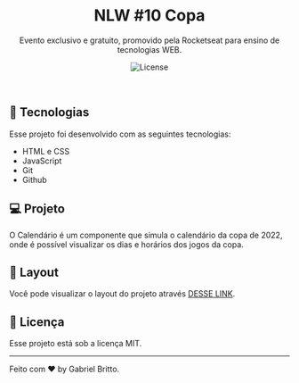 <h1 align="center"> NLW #10 Copa </h1>

<p align="center">
Evento exclusivo e gratuito, promovido pela Rocketseat para ensino de tecnologias WEB.
</p>


<p align="center">
  <img alt="License" src="https://img.shields.io/static/v1?label=license&message=MIT&color=49AA26&labelColor=000000">
</p>

<br>

## 🚀 Tecnologias

Esse projeto foi desenvolvido com as seguintes tecnologias:

- HTML e CSS
- JavaScript
- Git
- Github

## 💻 Projeto

O Calendário é um componente que simula o calendário da copa de 2022, onde é possível visualizar os dias e horários dos jogos da copa.

## 🔖 Layout

Você pode visualizar o layout do projeto através [DESSE LINK]().

## :memo: Licença

Esse projeto está sob a licença MIT.

---

Feito com ♥ by Gabriel Britto.

